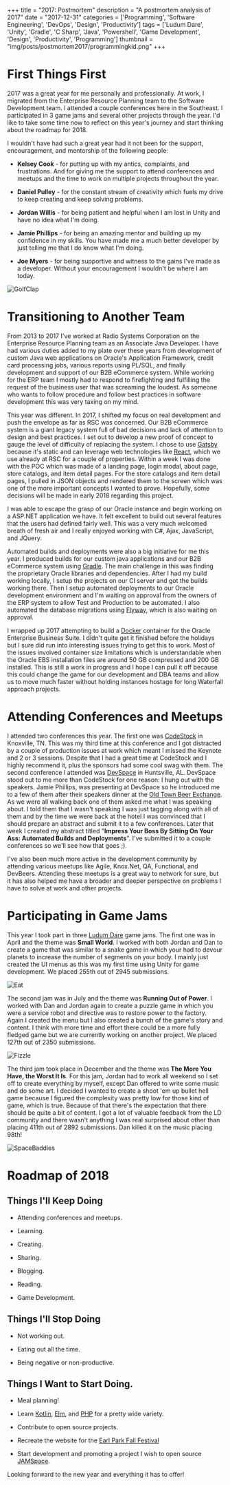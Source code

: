 +++
title = "2017: Postmortem"
description = "A postmortem analysis of 2017"
date = "2017-12-31"
categories = ['Programming', 'Software Engineering', 'DevOps', 'Design', 'Productivity']
tags = ['Ludum Dare', 'Unity', 'Gradle', 'C Sharp', 'Java', 'Powershell', 'Game Development', 'Design', 'Productivity', 'Programming']
thumbnail = "img/posts/postmortem2017/programmingkid.png"
+++

# First Things First
2017 was a great year for me personally and professionally. At work, I migrated from the Enterprise Resource Planning team to the Software Development team. I attended a couple conferences here in the Southeast. I participated in 3 game jams and several other projects through the year. I'd like to take some time now to reflect on this year's journey and start thinking about the roadmap for 2018.

I wouldn't have had such a great year had it not been for the support, encouragement, and mentorship of the following people:

*  **Kelsey Cook** - for putting up with my antics, complaints, and frustrations. And for giving me the support to attend conferences and meetups and the time to work on multiple projects throughout the year.

*  **Daniel Pulley** - for the constant stream of creativity which fuels my drive to keep creating and keep solving problems.

*  **Jordan Willis** - for being patient and helpful when I am lost in Unity and have no idea what I'm doing.

*  **Jamie Phillips** - for being an amazing mentor and building up my confidence in my skills. You have made me a much better developer by just telling me that I do know what I'm doing.

*  **Joe Myers** - for being supportive and witness to the gains I've made as a developer. Without your encouragement I wouldn't be where I am today.
 
 ![GolfClap](/img/posts/postmortem2017/golfclap.gif "Golf Clap")
 
# Transitioning to Another Team
 From 2013 to 2017 I've worked at Radio Systems Corporation on the Enterprise Resource Planning team as an Associate Java Developer. I have had various duties added to my plate over these years from development of custom Java web applications on Oracle's Application Framework, credit card processing jobs, various reports using PL/SQL, and finally development and support of our B2B eCommerce system. While working for the ERP team I mostly had to respond to firefighting and fulfilling the request of the business user that was screaming the loudest. As someone who wants to follow procedure and follow best practices in software development this was very taxing on my mind. 
 
 This year was different. In 2017, I shifted my focus on real development and push the envelope as far as RSC was concerned. Our B2B eCommerce system is a giant legacy system full of bad decisions and lack of attention to design and best practices. I set out to develop a new proof of concept to gauge the level of difficulty of replacing the system. I chose to use [Gatsby](https://www.gatsbyjs.org/) because it's static and can leverage web technologies like [React](https://reactjs.org/), which we use already at RSC for a couple of properties. Within a week I was done with the POC which was made of a landing page, login modal, about page, store catalogs, and item detail pages. For the store catalogs and item detail pages, I pulled in JSON objects and rendered them to the screen which was one of the more important concepts I wanted to prove. Hopefully, some decisions will be made in early 2018 regarding this project.
 
 I was able to escape the grasp of our Oracle instance and begin working on a ASP.NET application we have. It felt excellent to build out several features that the users had defined fairly well. This was a very much welcomed breath of fresh air and I really enjoyed working with C#, Ajax, JavaScript, and JQuery.
 
 Automated builds and deployments were also a big initiative for me this year. I produced builds for our custom java applications and our B2B eCommerce system using [Gradle](https://gradle.org/). The main challenge in this was finding the proprietary Oracle libraries and dependencies. After I had my build working locally, I setup the projects on our CI server and got the builds working there. Then I setup automated deployments to our Oracle development environment and I'm waiting on approval from the owners of the ERP system to allow Test and Production to be automated. I also automated the database migrations using [Flyway](https://flywaydb.org/), which is also waiting on approval.
 
 I wrapped up 2017 attempting to build a [Docker](https://www.docker.com/) container for the Oracle Enterprise Business Suite. I didn't quite get it finished before the holidays but I sure did run into interesting issues trying to get this to work. Most of the issues involved container size limitations which is understandable when the Oracle EBS installation files are around 50 GB compressed and 200 GB installed. This is still a work in progress and I hope I can pull it off because this could change the game for our development and DBA teams and allow us to move much faster without holding instances hostage for long Waterfall approach projects.
 
# Attending Conferences and Meetups

I attended two conferences this year. The first one was [CodeStock](http://www.codestock.org/) in Knoxville, TN. This was my third time at this conference and I got distracted by a couple of production issues at work which meant I missed the Keynote and 2 or 3 sessions. Despite that I had a great time at CodeStock and I highly recommend it, plus the sponsors had some cool swag with them. The second conference I attended was [DevSpace](https://www.devspaceconf.com/) in Huntsville, AL. DevSpace stood out to me more than CodeStock for one reason: I hung out with the speakers. Jamie Phillips, was presenting at DevSpace so he introduced me to a few of them after their speakers dinner at the [Old Town Beer Exchange](http://otbxhsv.com/). As we were all walking back one of them asked me what I was speaking about. I told them that I wasn't speaking I was just tagging along with all of them and by the time we were back at the hotel I was convinced that I should prepare an abstract and submit it to a few conferences. Later that week I created my abstract titled "**Impress Your Boss By Sitting On Your Ass: Automated Builds and Deployments**". I've submitted it to a couple conferences so we'll see how that goes ;).

I've also been much more active in the development community by attending various meetups like Agile, Knox.Net, QA, Functional, and DevBeers. Attending these meetups is a great way to network for sure, but it has also helped me have a broader and deeper perspective on problems I have to solve at work and other projects.

# Participating in Game Jams   

This year I took part in three [Ludum Dare](https://ldjam.com/) game jams. The first one was in April and the theme was **Small World**. I worked with both Jordan and Dan to create a game that was similar to a snake game in which your had to devour planets to increase the number of segments on your body. I mainly just created the UI menus as this was my first time using Unity for game development. We placed 255th out of 2945 submissions.

![Eat](/img/posts/postmortem2017/eat.png "Eat")

The second jam was in July and the theme was **Running Out of Power**. I worked with Dan and Jordan again to create a puzzle game in which you were a service robot and directive was to restore power to the factory. Again I created the menu but I also created a bunch of the game's story and content. I think with more time and effort there could be a more fully fledged game but we are currently working on another project. We placed 127th out of 2350 submissions.

![Fizzle](/img/posts/postmortem2017/fizzle.png "Fizzle")

The third jam took place in December and the theme was **The More You Have, the Worst It Is**. For this jam, Jordan had to work all weekend so I set off to create everything by myself, except Dan offered to write some music and do some art. I decided I wanted to create a shoot 'em up bullet hell game because I figured the complexity was pretty low for those kind of game, which is true. Because of that there's the expectation that there should be quite a bit of content. I got a lot of valuable feedback from the LD community and there wasn't anything I was real surprised about other than placing 411th out of 2892 submissions. Dan killed it on the music placing 98th!

![SpaceBaddies](/img/posts/postmortem2017/space.gif "SpaceBaddies")

# Roadmap of 2018

## Things I'll Keep Doing

* Attending conferences and meetups.

* Learning.

* Creating.

* Sharing.

* Blogging.

* Reading.

* Game Development.

## Things I'll Stop Doing

* Not working out.

* Eating out all the time.

* Being negative or non-productive.

## Things I Want to Start Doing.

* Meal planning!

* Learn [Kotlin](https://kotlinlang.org/), [Elm](http://elm-lang.org/), and [PHP](http://php.net/) for a pretty wide variety.

* Contribute to open source projects.

* Recreate the website for the [Earl Park Fall Festival](https://www.earlparkfestival.com/)

* Start development and promoting a project I wish to open source [JAMSpace](https://github.com/destepp11/bluegrass-jam).

Looking forward to the new year and everything it has to offer!
